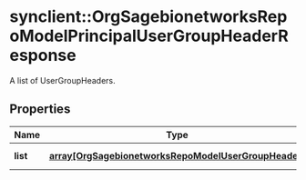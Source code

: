 # synclient::OrgSagebionetworksRepoModelPrincipalUserGroupHeaderResponse

A list of UserGroupHeaders.

## Properties
Name | Type | Description | Notes
------------ | ------------- | ------------- | -------------
**list** | [**array[OrgSagebionetworksRepoModelUserGroupHeader]**](org.sagebionetworks.repo.model.UserGroupHeader.md) | The list of UserGroupHeaders. | [optional] 


